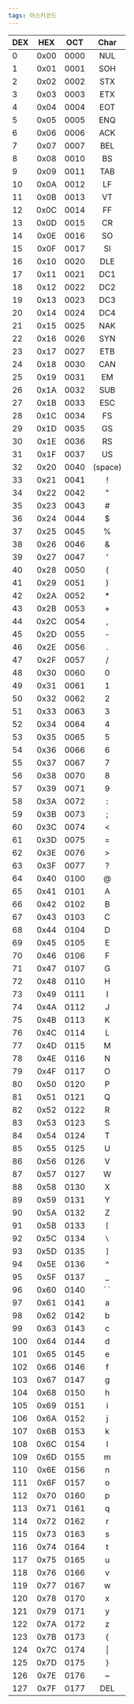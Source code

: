```yaml
---
tags: 아스키코드
---
```

| DEX | HEX  | OCT  |  Char   |
|:--- |:----:|:----:|:-------:|
| 0   | 0x00 | 0000 |   NUL   |
| 1   | 0x01 | 0001 |   SOH   |
| 2   | 0x02 | 0002 |   STX   |
| 3   | 0x03 | 0003 |   ETX   |
| 4   | 0x04 | 0004 |   EOT   |
| 5   | 0x05 | 0005 |   ENQ   |
| 6   | 0x06 | 0006 |   ACK   |
| 7   | 0x07 | 0007 |   BEL   |
| 8   | 0x08 | 0010 |   BS    |
| 9   | 0x09 | 0011 |   TAB   |
| 10  | 0x0A | 0012 |   LF    |
| 11  | 0x0B | 0013 |   VT    |
| 12  | 0x0C | 0014 |   FF    |
| 13  | 0x0D | 0015 |   CR    |
| 14  | 0x0E | 0016 |   SO    |
| 15  | 0x0F | 0017 |   SI    |
| 16  | 0x10 | 0020 |   DLE   |
| 17  | 0x11 | 0021 |   DC1   |
| 18  | 0x12 | 0022 |   DC2   |
| 19  | 0x13 | 0023 |   DC3   |
| 20  | 0x14 | 0024 |   DC4   |
| 21  | 0x15 | 0025 |   NAK   |
| 22  | 0x16 | 0026 |   SYN   |
| 23  | 0x17 | 0027 |   ETB   |
| 24  | 0x18 | 0030 |   CAN   |
| 25  | 0x19 | 0031 |   EM    |
| 26  | 0x1A | 0032 |   SUB   |
| 27  | 0x1B | 0033 |   ESC   |
| 28  | 0x1C | 0034 |   FS    |
| 29  | 0x1D | 0035 |   GS    |
| 30  | 0x1E | 0036 |   RS    |
| 31  | 0x1F | 0037 |   US    |
| 32  | 0x20 | 0040 | (space) |
| 33  | 0x21 | 0041 |    !    |
| 34  | 0x22 | 0042 |    "    |
| 35  | 0x23 | 0043 |    #    |
| 36  | 0x24 | 0044 |    $    |
| 37  | 0x25 | 0045 |    %    |
| 38  | 0x26 | 0046 |    &    |
| 39  | 0x27 | 0047 |    '    |
| 40  | 0x28 | 0050 |    (    |
| 41  | 0x29 | 0051 |    )    |
| 42  | 0x2A | 0052 |    *    |
| 43  | 0x2B | 0053 |    +    |
| 44  | 0x2C | 0054 |    ,    |
| 45  | 0x2D | 0055 |    -    |
| 46  | 0x2E | 0056 |    .    |
| 47  | 0x2F | 0057 |    /    |
| 48  | 0x30 | 0060 |    0    |
| 49  | 0x31 | 0061 |    1    |
| 50  | 0x32 | 0062 |    2    |
| 51  | 0x33 | 0063 |    3    |
| 52  | 0x34 | 0064 |    4    |
| 53  | 0x35 | 0065 |    5    |
| 54  | 0x36 | 0066 |    6    |
| 55  | 0x37 | 0067 |    7    |
| 56  | 0x38 | 0070 |    8    |
| 57  | 0x39 | 0071 |    9    |
| 58  | 0x3A | 0072 |    :    |
| 59  | 0x3B | 0073 |    ;    |
| 60  | 0x3C | 0074 |    <    |
| 61  | 0x3D | 0075 |    =    |
| 62  | 0x3E | 0076 |    >    |
| 63  | 0x3F | 0077 |    ?    |
| 64  | 0x40 | 0100 |    @    |
| 65  | 0x41 | 0101 |    A    |
| 66  | 0x42 | 0102 |    B    |
| 67  | 0x43 | 0103 |    C    |
| 68  | 0x44 | 0104 |    D    |
| 69  | 0x45 | 0105 |    E    |
| 70  | 0x46 | 0106 |    F    |
| 71  | 0x47 | 0107 |    G    |
| 72  | 0x48 | 0110 |    H    |
| 73  | 0x49 | 0111 |    I    |
| 74  | 0x4A | 0112 |    J    |
| 75  | 0x4B | 0113 |    K    |
| 76  | 0x4C | 0114 |    L    |
| 77  | 0x4D | 0115 |    M    |
| 78  | 0x4E | 0116 |    N    |
| 79  | 0x4F | 0117 |    O    |
| 80  | 0x50 | 0120 |    P    |
| 81  | 0x51 | 0121 |    Q    |
| 82  | 0x52 | 0122 |    R    |
| 83  | 0x53 | 0123 |    S    |
| 84  | 0x54 | 0124 |    T    |
| 85  | 0x55 | 0125 |    U    |
| 86  | 0x56 | 0126 |    V    |
| 87  | 0x57 | 0127 |    W    |
| 88  | 0x58 | 0130 |    X    |
| 89  | 0x59 | 0131 |    Y    |
| 90  | 0x5A | 0132 |    Z    |
| 91  | 0x5B | 0133 |    `[`    |
| 92  | 0x5C | 0134 |    `\`    |
| 93  | 0x5D | 0135 |    `]`    |
| 94  | 0x5E | 0136 |    ^    |
| 95  | 0x5F | 0137 |    _    |
| 96  | 0x60 | 0140 |    ` `` `     |
| 97  | 0x61 | 0141 |    a    |
| 98  | 0x62 | 0142 |    b    |
| 99  | 0x63 | 0143 |    c    |
| 100 | 0x64 | 0144 |    d    |
| 101 | 0x65 | 0145 |    e    |
| 102 | 0x66 | 0146 |    f    |
| 103 | 0x67 | 0147 |    g    |
| 104 | 0x68 | 0150 |    h    |
| 105 | 0x69 | 0151 |    i    |
| 106 | 0x6A | 0152 |    j    |
| 107 | 0x6B | 0153 |    k    |
| 108 | 0x6C | 0154 |    l    |
| 109 | 0x6D | 0155 |    m    |
| 110 | 0x6E | 0156 |    n    |
| 111 | 0x6F | 0157 |    o    |
| 112 | 0x70 | 0160 |    p    |
| 113 | 0x71 | 0161 |    q    |
| 114 | 0x72 | 0162 |    r    |
| 115 | 0x73 | 0163 |    s    |
| 116 | 0x74 | 0164 |    t    |
| 117 | 0x75 | 0165 |    u    |
| 118 | 0x76 | 0166 |    v    |
| 119 | 0x77 | 0167 |    w    |
| 120 | 0x78 | 0170 |    x    |
| 121 | 0x79 | 0171 |    y    |
| 122 | 0x7A | 0172 |    z    |
| 123 | 0x7B | 0173 |    {    |
| 124 | 0x7C | 0174 |   \|    |
| 125 | 0x7D | 0175 |    }    |
| 126 | 0x7E | 0176 |    ~    |
| 127 | 0x7F | 0177 |   DEL   |
